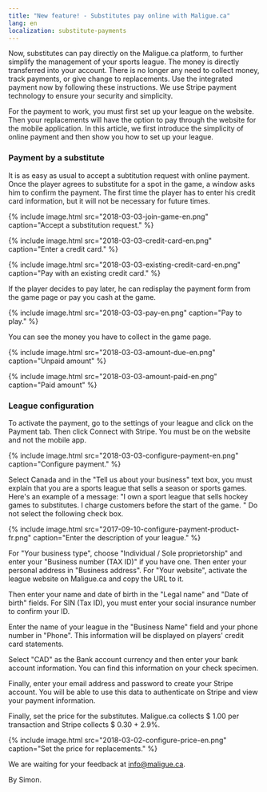 ```yaml
---
title: "New feature! - Substitutes pay online with Maligue.ca"
lang: en
localization: substitute-payments
---
```

Now, substitutes can pay directly on the Maligue.ca platform, to further simplify the management of your sports league. The money is directly transferred into your account. There is no longer any need to collect money, track payments, or give change to replacements. Use the integrated payment now by following these instructions. We use Stripe payment technology to ensure your security and simplicity.

For the payment to work, you must first set up your league on the website. Then your replacements will have the option to pay through the website for the mobile application. In this article, we first introduce the simplicity of online payment and then show you how to set up your league.

### Payment by a substitute

It is as easy as usual to accept a subtitution request with online payment. Once the player agrees to substitute for a spot in the game, a window asks him to confirm the payment. The first time the player has to enter his credit card information, but it will not be necessary for future times.

{% include image.html src="2018-03-03-join-game-en.png" caption="Accept a substitution request." %}

{% include image.html src="2018-03-03-credit-card-en.png" caption="Enter a credit card." %}

{% include image.html src="2018-03-03-existing-credit-card-en.png" caption="Pay with an existing credit card." %}

If the player decides to pay later, he can redisplay the payment form from the game page or pay you cash at the game.

{% include image.html src="2018-03-03-pay-en.png" caption="Pay to play." %}

You can see the money you have to collect in the game page.

{% include image.html src="2018-03-03-amount-due-en.png" caption="Unpaid amount" %}

{% include image.html src="2018-03-03-amount-paid-en.png" caption="Paid amount" %}

### League configuration

To activate the payment, go to the settings of your league and click on the Payment tab. Then click Connect with Stripe. You must be on the website and not the mobile app.

{% include image.html src="2018-03-03-configure-payment-en.png" caption="Configure payment." %}

Select Canada and in the "Tell us about your business" text box, you must explain that you are a sports league that sells a season or sports games. Here's an example of a message: "I own a sport league that sells hockey games to substitutes. I charge customers before the start of the game. " Do not select the following check box.

{% include image.html src="2017-09-10-configure-payment-product-fr.png" caption="Enter the description of your league." %}

For "Your business type", choose "Individual / Sole proprietorship" and enter your "Business number (TAX ID)" if you have one. Then enter your personal address in "Business address". For "Your website", activate the league website on Maligue.ca and copy the URL to it.

Then enter your name and date of birth in the "Legal name" and "Date of birth" fields. For SIN (Tax ID), you must enter your social insurance number to confirm your ID.

Enter the name of your league in the "Business Name" field and your phone number in "Phone". This information will be displayed on players' credit card statements.

Select "CAD" as the Bank account currency and then enter your bank account information. You can find this information on your check specimen.

Finally, enter your email address and password to create your Stripe account. You will be able to use this data to authenticate on Stripe and view your payment information.

Finally, set the price for the substitutes. Maligue.ca collects $ 1.00 per transaction and Stripe collects $ 0.30 + 2.9%.

{% include image.html src="2018-03-02-configure-price-en.png" caption="Set the price for replacements." %}

We are waiting for your feedback at [info@maligue.ca](mailto:info@maligue.ca).

By Simon.
